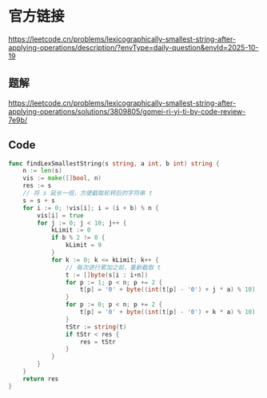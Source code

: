 # 官方链接
https://leetcode.cn/problems/lexicographically-smallest-string-after-applying-operations/description/?envType=daily-question&envId=2025-10-19

## 题解
https://leetcode.cn/problems/lexicographically-smallest-string-after-applying-operations/solutions/3809805/gomei-ri-yi-ti-by-code-review-7e9b/

## Code
```go
func findLexSmallestString(s string, a int, b int) string {
	n := len(s)
	vis := make([]bool, n)
	res := s
	// 将 s 延长一倍，方便截取轮转后的字符串 t
	s = s + s
	for i := 0; !vis[i]; i = (i + b) % n {
		vis[i] = true
		for j := 0; j < 10; j++ {
			kLimit := 0
			if b % 2 != 0 {
				kLimit = 9
			}
			for k := 0; k <= kLimit; k++ {
				// 每次进行累加之前，重新截取 t
				t := []byte(s[i : i+n])
				for p := 1; p < n; p += 2 {
					t[p] = '0' + byte((int(t[p] - '0') + j * a) % 10)
				}
				for p := 0; p < n; p += 2 {
					t[p] = '0' + byte((int(t[p] - '0') + k * a) % 10)
				}
				tStr := string(t)
				if tStr < res {
					res = tStr
				}
			}
		}
	}
	return res
}
```